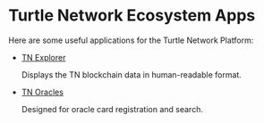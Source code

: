 # Turtle Network Ecosystem Apps

Here are some useful applications for the Turtle Network Platform:

* [TN Explorer](/users/about-tn-explorer)

   Displays the TN blockchain data in human-readable format.

* [TN Oracles](/users/about-tn-oracles)

   Designed for oracle card registration and search.
